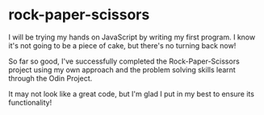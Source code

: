 # rock-paper-scissors
I will be trying my hands on JavaScript by writing my first program. I know it's not going to be a piece of cake, but there's no turning back now!

So far so good, I've successfully completed the Rock-Paper-Scissors project using my own approach and the problem solving skills learnt through the Odin Project.

It may not look like a great code, but I'm glad I put in my best to ensure its functionality!
